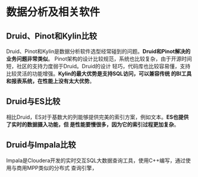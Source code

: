 数据分析及相关软件
================================================================================
## Druid、Pinot和Kylin比较
Druid、Pinot和Kylin是数据分析软件选型经常碰到的问题。**Druid和Pinot解决的业务问题非常类似**。
Pinot架构的设计比较规范，系统也比较复杂，由于开源时间短，社区的支持力度弱于Druid。Druid的设计
轻巧，代码库也比较容易懂，支持比较灵活的功能增强。**Kylin的最大优势是支持SQL访问，可以兼容传统
的BI工具和报表系统，在性能上没有太大优势**。

## Druid与ES比较
相比Druid，ES对于基数大的列能够提供完美的索引方案，例如文本。**ES也提供了实时的数据摄入功能，但
是性能要慢很多，因为它的索引过程更加复杂**。

## Druid与Impala比较
Impala是Cloudera开发的实时交互SQL大数据查询工具，使用C++编写，通过使用与商用MPP类似的分布式
查询引擎，


